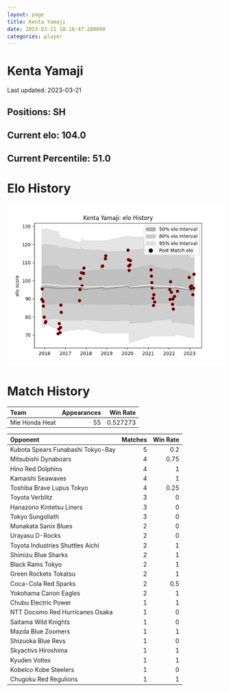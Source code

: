 ```yaml
---  
layout: page  
title: Kenta Yamaji  
date: 2023-03-21 18:18:47.280090  
categories: player  
---
```

# Kenta Yamaji


Last updated: 2023-03-21
## Positions: SH

## Current elo: 104.0

## Current Percentile: 51.0

# Elo History


![elo history](history_KentaYamaji.png)
# Match History


| Team           |   Appearances |   Win Rate |
|:---------------|--------------:|-----------:|
| Mie Honda Heat |            55 |   0.527273 |

| Opponent                          |   Matches |   Win Rate |
|:----------------------------------|----------:|-----------:|
| Kubota Spears Funabashi Tokyo-Bay |         5 |       0.2  |
| Mitsubishi Dynaboars              |         4 |       0.75 |
| Hino Red Dolphins                 |         4 |       1    |
| Kamaishi Seawaves                 |         4 |       1    |
| Toshiba Brave Lupus Tokyo         |         4 |       0.25 |
| Toyota Verblitz                   |         3 |       0    |
| Hanazono Kintetsu Liners          |         3 |       0    |
| Tokyo Sungoliath                  |         3 |       0    |
| Munakata Sanix Blues              |         2 |       0    |
| Urayasu D-Rocks                   |         2 |       0    |
| Toyota Industries Shuttles Aichi  |         2 |       1    |
| Shimizu Blue Sharks               |         2 |       1    |
| Black Rams Tokyo                  |         2 |       1    |
| Green Rockets Tokatsu             |         2 |       1    |
| Coca-Cola Red Sparks              |         2 |       0.5  |
| Yokohama Canon Eagles             |         2 |       1    |
| Chubu Electric Power              |         1 |       1    |
| NTT Docomo Red Hurricanes Osaka   |         1 |       0    |
| Saitama Wild Knights              |         1 |       0    |
| Mazda Blue Zoomers                |         1 |       1    |
| Shizuoka Blue Revs                |         1 |       0    |
| Skyactivs Hiroshima               |         1 |       1    |
| Kyuden Voltex                     |         1 |       1    |
| Kobelco Kobe Steelers             |         1 |       0    |
| Chugoku Red Regulions             |         1 |       1    |